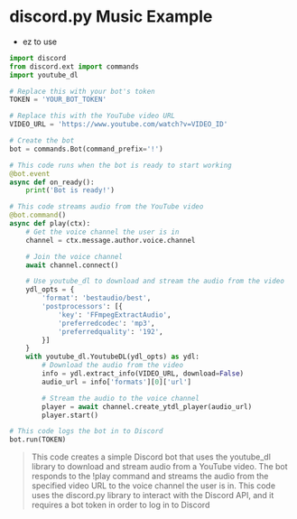 # discord.py Music Example

- ez to use


```py
import discord
from discord.ext import commands
import youtube_dl

# Replace this with your bot's token
TOKEN = 'YOUR_BOT_TOKEN'

# Replace this with the YouTube video URL
VIDEO_URL = 'https://www.youtube.com/watch?v=VIDEO_ID'

# Create the bot
bot = commands.Bot(command_prefix='!')

# This code runs when the bot is ready to start working
@bot.event
async def on_ready():
    print('Bot is ready!')

# This code streams audio from the YouTube video
@bot.command()
async def play(ctx):
    # Get the voice channel the user is in
    channel = ctx.message.author.voice.channel

    # Join the voice channel
    await channel.connect()

    # Use youtube_dl to download and stream the audio from the video
    ydl_opts = {
        'format': 'bestaudio/best',
        'postprocessors': [{
            'key': 'FFmpegExtractAudio',
            'preferredcodec': 'mp3',
            'preferredquality': '192',
        }]
    }
    with youtube_dl.YoutubeDL(ydl_opts) as ydl:
        # Download the audio from the video
        info = ydl.extract_info(VIDEO_URL, download=False)
        audio_url = info['formats'][0]['url']

        # Stream the audio to the voice channel
        player = await channel.create_ytdl_player(audio_url)
        player.start()

# This code logs the bot in to Discord
bot.run(TOKEN)
```

> This code creates a simple Discord bot that uses the youtube_dl library to download and stream audio from a YouTube video. The bot responds to the !play command and streams the audio from the specified video URL to the voice channel the user is in. This code uses the discord.py library to interact with the Discord API, and it requires a bot token in order to log in to Discord
